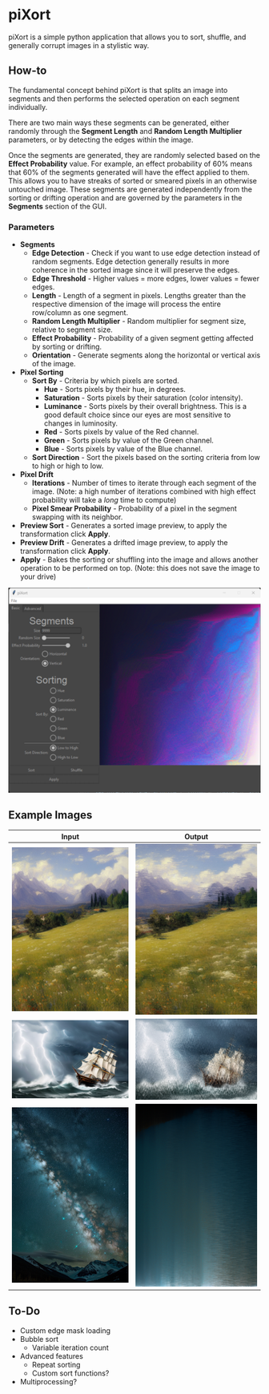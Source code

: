 # piXort
piXort is a simple python application that allows you to sort, shuffle, and generally corrupt images in a stylistic way.

## How-to
The fundamental concept behind piXort is that splits an image into segments and then performs the selected operation on each segment individually.

There are two main ways these segments can be generated, either randomly through the **Segment Length** and **Random Length Multiplier** parameters, or by detecting the edges within the image.

Once the segments are generated, they are randomly selected based on the **Effect Probability** value. For example, an effect probability of 60% means that 60% of the segments generated will have the effect applied to them. This allows you to have streaks of sorted or smeared pixels in an otherwise untouched image. These segments are generated independently from the sorting or drifting operation and are governed by the parameters in the **Segments** section of the GUI.

### Parameters
- **Segments**
  - **Edge Detection** - Check if you want to use edge detection instead of random segments. Edge detection generally results in more coherence in the sorted image since it will preserve the edges.
  - **Edge Threshold** - Higher values = more edges, lower values = fewer edges.
  - **Length** - Length of a segment in pixels. Lengths greater than the respective dimension of the image will process the entire row/column as one segment.
  - **Random Length Multiplier** - Random multiplier for segment size, relative to segment size.
  - **Effect Probability** - Probability of a given segment getting affected by sorting or drifting.
  - **Orientation** - Generate segments along the horizontal or vertical axis of the image.
- **Pixel Sorting**
  - **Sort By** - Criteria by which pixels are sorted.
    - **Hue** - Sorts pixels by their hue, in degrees.
    - **Saturation** - Sorts pixels by their saturation (color intensity).
    - **Luminance** - Sorts pixels by their overall brightness. This is a good default choice since our eyes are most sensitive to changes in luminosity.
    - **Red** - Sorts pixels by value of the Red channel.
    - **Green** - Sorts pixels by value of the Green channel.
    - **Blue** - Sorts pixels by value of the Blue channel.
  - **Sort Direction** - Sort the pixels based on the sorting criteria from low to high or high to low.
- **Pixel Drift**
  - **Iterations** - Number of times to iterate through each segment of the image. (Note: a high number of iterations combined with high effect probability will take a *long* time to compute)
  - **Pixel Smear Probability** - Probability of a pixel in the segment swapping with its neighbor. 
- **Preview Sort** - Generates a sorted image preview, to apply the transformation click **Apply**.
- **Preview Drift** - Generates a drifted image preview, to apply the transformation click **Apply**.
- **Apply** - Bakes the sorting or shuffling into the image and allows another operation to be performed on top. (Note: this does not save the image to your drive)

![](/examples/gui.png)

## Example Images
Input                    |  Output
:-----------------------:|:-------------------------:
![](/examples/image1.png)  |  ![](/examples/image1-sorted.png)
![](/examples/image2.png)  |  ![](/examples/image2-sorted.png)
![](/examples/image3.png)  |  ![](/examples/image3-sorted.png)

## To-Do
- Custom edge mask loading
- Bubble sort
  - Variable iteration count
- Advanced features
  - Repeat sorting
  - Custom sort functions?
- Multiprocessing?